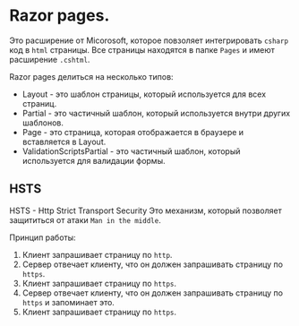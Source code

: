 ﻿# Razor pages. 
Это расширение от Micorosoft, которое
повзоляет интегрировать `csharp` код в `html` страницы.
Все страницы находятся в папке `Pages` и имеют расширение `.cshtml`.

Razor pages делиться на несколько типов: 
* Layout - это шаблон страницы, который используется для всех страниц.
* Partial - это частичный шаблон, который используется внутри других шаблонов.
* Page - это страница, которая отображается в браузере и вставляется в Layout.
* ValidationScriptsPartial - это частичный шаблон, который используется для валидации формы.


## HSTS

HSTS - Http Strict Transport Security
Это механизм, который позволяет защититься от атаки `Man in the middle`.

Принцип работы:
1. Клиент запрашивает страницу по `http`.
2. Сервер отвечает клиенту, что он должен запрашивать страницу по `https`.
3. Клиент запрашивает страницу по `https`.
4. Сервер отвечает клиенту, что он должен запрашивать страницу по `https` и запоминает это.
5. Клиент запрашивает страницу по `https`.

